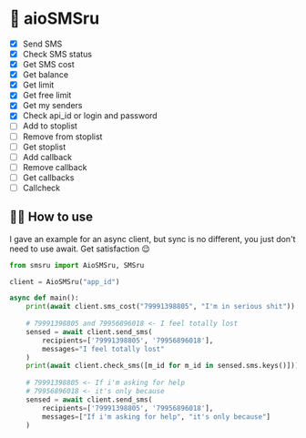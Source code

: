 # 🚧 aioSMSru

- [x] Send SMS
- [x] Check SMS status
- [x] Get SMS cost
- [x] Get balance
- [x] Get limit
- [x] Get free limit
- [x] Get my senders
- [x] Check api_id or login and password
- [ ] Add to stoplist
- [ ] Remove from stoplist
- [ ] Get stoplist
- [ ] Add callback
- [ ] Remove callback
- [ ] Get callbacks
- [ ] Callcheck

## 🧑‍💻 How to use

I gave an example for an async client, but sync is no different, 
you just don't need to use await. Get satisfaction 😌

```python
from smsru import AioSMSru, SMSru

client = AioSMSru("app_id")

async def main():
    print(await client.sms_cost("79991398805", "I'm in serious shit"))
    
    # 79991398805 and 79956896018 <- I feel totally lost
    sensed = await client.send_sms(
        recipients=['79991398805', '79956896018'],
        messages="I feel totally lost"
    )
    print(await client.check_sms([m_id for m_id in sensed.sms.keys()]))
    
    # 79991398805 <- If i'm asking for help
    # 79956896018 <- it's only because
    sensed = await client.send_sms(
        recipients=['79991398805', '79956896018'],
        messages=["If i'm asking for help", "it's only because"]
    )
```